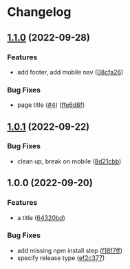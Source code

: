 # Changelog

## [1.1.0](https://github.com/web3-storage/w3ui-website/compare/v1.0.1...v1.1.0) (2022-09-28)


### Features

* add footer, add mobile nav ([08cfa26](https://github.com/web3-storage/w3ui-website/commit/08cfa26a1f7e3625e36e5c740f07f350f2473435))


### Bug Fixes

* page title ([#4](https://github.com/web3-storage/w3ui-website/issues/4)) ([ffe6d8f](https://github.com/web3-storage/w3ui-website/commit/ffe6d8ff36fa211d004a6e8a462302d811a701f2))

## [1.0.1](https://github.com/web3-storage/w3ui-website/compare/v1.0.0...v1.0.1) (2022-09-22)


### Bug Fixes

* clean up, break on mobile ([8d21cbb](https://github.com/web3-storage/w3ui-website/commit/8d21cbbdaa9bd09140821e5c876627cf68bdb36a))

## 1.0.0 (2022-09-20)


### Features

* a title ([64320bd](https://github.com/web3-storage/w3ui-website/commit/64320bdc72a7399b17a19423cc53d75dcd25084c))


### Bug Fixes

* add missing npm install step ([f18f7ff](https://github.com/web3-storage/w3ui-website/commit/f18f7ff0c59dc198b9d232685609dfa1136ae5e8))
* specify release type ([ef2c377](https://github.com/web3-storage/w3ui-website/commit/ef2c377186c4183f25918bdf525427f389bfa649))
